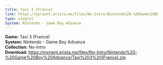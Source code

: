 ```yaml
---
title: Taxi 3 (France)
link: https://myrient.erista.me/files/No-Intro/Nintendo%20-%20Game%20Boy%20Advance/Taxi%203%20(France).zip
type: single1
System: Nintendo - Game Boy Advance
---
```

<b>Game:</b> Taxi 3 (France)<br>
<b>System:</b> Nintendo - Game Boy Advance<br>
<b>Collection:</b> No-Intro<br>
<b>Download:</b> https://myrient.erista.me/files/No-Intro/Nintendo%20-%20Game%20Boy%20Advance/Taxi%203%20(France).zip